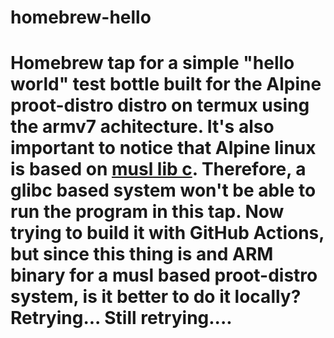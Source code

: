 # homebrew-hello
Homebrew tap for a simple "hello world" test bottle built for the Alpine proot-distro distro on termux using the armv7 achitecture. 
It's also important to notice that Alpine linux is based on [musl lib c](https://musl.libc.org). Therefore, a glibc based system won't be able to run the program in this tap. Now trying to build it with GitHub Actions, but since this thing is and ARM binary for a musl based proot-distro system, is it better to do it locally? Retrying... Still retrying....
=======
